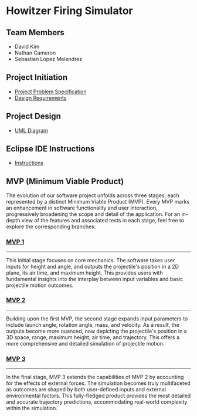 # Howitzer Firing Simulator


## Team Members
- David Kim
- Nathan Cameron
- Sebastian Lopez Melendrez


## Project Initiation
- [Project Problem Specification](https://gitlab.com/sseboys/ense375-project/-/blob/main/Problem%20Specification.md)
- [Design Requirements](https://gitlab.com/sseboys/ense375-project/-/blob/main/Design%20Requirements.md)

## Project Design 
- [UML Diagram](https://gitlab.com/sseboys/ense375-project/-/blob/main/ENSE_375_UML_Diagram.png)

## Eclipse IDE Instructions
- [Instructions](https://gitlab.com/sseboys/ense375-project/-/blob/main/RunningCodeAndTests.md)

## MVP (Minimum Viable Product)
The evolution of our software project unfolds across three stages, each represented by a distinct Minimum Viable Product (MVP). Every MVP marks an enhancement in software functionality and user interaction, progressively broadening the scope and detail of the application. For an in-depth view of the features and associated tests in each stage, feel free to explore the corresponding branches:

### [MVP 1](https://gitlab.com/sseboys/ense375-project/-/tree/mvpOne)
---
This initial stage focuses on core mechanics. The software takes user inputs for height and angle, and outputs the projectile's position in a 2D plane, its air time, and maximum height. This provides users with fundamental insights into the interplay between input variables and basic projectile motion outcomes.

### [MVP 2](https://gitlab.com/sseboys/ense375-project/-/tree/mvpTwo)
---
Building upon the first MVP, the second stage expands input parameters to include launch angle, rotation angle, mass, and velocity. As a result, the outputs become more nuanced, now depicting the projectile's position in a 3D space, range, maximum height, air time, and trajectory. This offers a more comprehensive and detailed simulation of projectile motion.

### [MVP 3](https://gitlab.com/sseboys/ense375-project/-/tree/mvpThree)
___
In the final stage, MVP 3 extends the capabilities of MVP 2 by accounting for the effects of external forces. The simulation becomes truly multifaceted as outcomes are shaped by both user-defined inputs and external environmental factors. This fully-fledged product provides the most detailed and accurate trajectory predictions, accommodating real-world complexity within the simulation.






